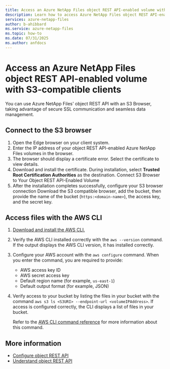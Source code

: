 ```yaml
---
title: Access an Azure NetApp Files object REST API-enabled volume with S3-compatible clients
description: Learn how to access Azure NetApp Files object REST API-enabled volumes from S3-compatible clients
services: azure-netapp-files
author: b-ahibbard
ms.service: azure-netapp-files
ms.topic: how-to
ms.date: 07/31/2025
ms.author: anfdocs
---
```


# Access an Azure NetApp Files object REST API-enabled volume with S3-compatible clients

You can use Azure NetApp Files' object REST API with an S3 Browser, taking advantage of secure SSL communication and seamless data management. 

## Connect to the S3 browser

1. Open the Edge browser on your client system. 
1. Enter the IP address of your object REST API-enabled Azure NetApp Files volumes in the browser. 
1. The browser should display a certificate error. Select the certificate to view details. 
1. Download and install the certificate.
    During installation, select **Trusted Root Certification Authorities** as the destination. 
    Connect S3 Browser to Your Object REST API-Enabled Volume 
1. After the installation completes successfully, configure your S3 browser connection Download the S3 compatible browser, add the bucket, then provide the name of the bucket (`https:<domain-name>`), the access key, and the secret key. 

## Access files with the AWS CLI

1. [Download and install the AWS CLI.](https://docs.aws.amazon.com/cli/latest/userguide/getting-started-install.html)
1. Verify the AWS CLI installed correctly with the `aws --version` command. If the output displays the AWS CLI version, it has installed correctly. 
1. Configure your AWS account with the `aws configure` command. When you enter the command, you are required to provide:
    - AWS access key ID
    - AWS secret access key 
    - Default region name (for example, `us-east-1`)
    - Default output format (for example, JSON)
1. Verify access to your bucket by listing the files in your bucket with the command `aws s3 ls <S3URI> --endpoint-url <volumeIPAddress>`. If access is configured correctly, the CLI displays a list of files in your bucket. 
    
    Refer to the [AWS CLI command reference](https://docs.aws.amazon.com/cli/latest/reference/s3/ls.html) for more information about this command. 

## More information

* [Configure object REST API](object-rest-api-access-configure.md)
* [Understand object REST API](object-rest-api-introduction.md)
